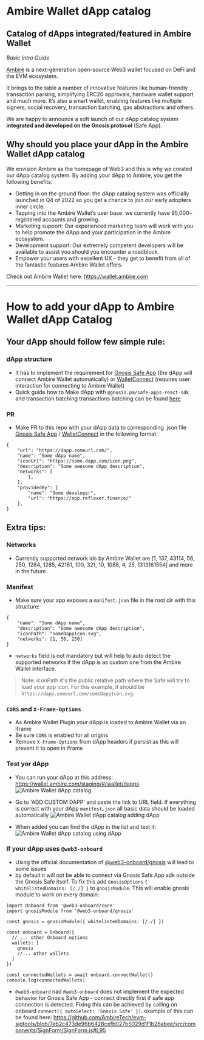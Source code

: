 # Ambire Wallet dApp catalog
Catalog of dApps integrated/featured in Ambire Wallet
---


_Basic Intro Guide_

[Ambire](https://www.ambire.com/) is a next-generation open-source Web3 wallet focused on DeFi and the EVM ecosystem.

It brings to the table a number of innovative features like human-friendly transaction parsing, simplifying ERC20 approvals, hardware wallet support and much more. It’s also a smart wallet, enabling features like multiple signers, social recovery, transaction batching, gas abstractions and others.

We are happy to announce a soft launch of our dApp catalog system **integrated and developed on the Gnosis protocol** (Safe App).


## Why should you place your dApp in the Ambire Wallet dApp catalog

We envision Ambire as the homepage of Web3 and this is why we created our dApp catalog system. By adding your dApp to Ambire, you get the following benefits: 

- Getting in on the ground floor: the dApp catalog system was officially launched in Q4 of 2022 so you get a chance to join our early adopters inner circle. 
- Tapping into the Ambire Wallet’s user base: we currently have 95,000+ registered accounts and growing. 
- Marketing support: Our experienced marketing team will work with you to help promote the dApp and your participation in the Ambire ecosystem. 
- Development support: Our extremely competent developers will be available to assist you should you encounter a roadblock.
- Empower your users with excellent UX - they get to benefit from all of the fantastic features Ambire Wallet offers. 

Check out Ambire Wallet here: https://wallet.ambire.com

---

# How to add your dApp to Ambire Wallet dApp Catalog

## Your dApp should follow few simple rule:

### dApp structure
- It has to implement the requirement for [Gnosis Safe App](https://docs.gnosis-safe.io/build/sdks/safe-apps/get-started) (the dApp will connect Ambire Wallet automatically) or [WalletConnect](https://docs.walletconnect.com/quick-start/dapps/client) (requires user interaction for connecting to Ambire Wallet)
- Quick guide how to Make dApp with `@gnosis.pm/safe-apps-react-sdk` and transaction batching transactions batching can be found [here](/how-to-create-a-plugin.md)

### PR
- Make PR to this repo with your dApp data to corresponding .json file [Gnosis Safe App](/src/catalogs/wallet-gnosis.applist.json) / [WalletConnect](/src/catalogs/wallet-walletconnect.applist.json) in the following format:

```
{
    "url": "https://dapp.someurl.com/",
    "name": "Some dApp name",
    "iconUrl": "https://some.dapp.com/icon.png",
    "description": "Some awesome dApp description",
    "networks": [
        1, 
    ],
    "providedBy": {
        "name": "Some developer",
        "url": "https://app.reflexer.finance/"
    },
}
  ```
## Extra tips:

### Networks
- Currently supported network ids by Ambire Wallet are [1, 137, 43114, 56, 250, 1284, 1285, 42161, 100, 321, 10, 1088, 4, 25, 1313161554] and more in the future.

### Manifest
- Make sure your app exposes a `manifest.json` file in the root dir with this structure:
```
{
    "name": "Some dApp name",
    "description": "Some awesome dApp description",
    "iconPath": "someDappIcon.svg",
    "networks": [1, 56, 250] 
}
```

  - `networks` field is not mandatory but will help to auto detect the supported networks if the dApp is as custom one from the Ambire Wallet interface.

> Note: iconPath it's the public relative path where the Safe will try to load your app icon. For this example, it should be `https://dapp.someurl.com/someDappIcon.svg`.
### `CORS` and `X-Frame-Options`
- As Ambire Wallet Plugin your dApp is loaded to Ambire Wallet via an iframe
- Be sure `CORS` is enabled for all origins
- Remove `X-Frame-Options` from dApp headers if persist as this will prevent it to open in iframe

### Test yor dApp
- You can run your dApp at this address: https://wallet.ambire.com/staging/#/wallet/dapps
![Ambire Wallet dApp catalog](https://user-images.githubusercontent.com/83211172/217004217-fbf637cf-581e-4c34-9fcc-a6bb3e554dcc.png)

- Go to 'ADD CUSTOM DAPP' and paste the link to URL field. If everything is correct with your dApp `manifest.json` all basic data should be loaded automatically
![Ambire Wallet dApp catalog adding dApp](https://user-images.githubusercontent.com/83211172/217004256-624aee04-d66f-4dd4-a1c8-738347237d08.png)

- When added you can find the dApp in the list and test it:
![Ambire Wallet dApp catalog using dApp](https://user-images.githubusercontent.com/83211172/217004295-8094f1e8-80b0-47d2-b314-0368c56fe2a7.png)

### If your dApp uses `@web3-onboard`
- Using the official documentation of [@web3-onboard/gnosis](https://docs.blocknative.com/onboard/gnosis) will lead to some issues
- by default it will not be able to connect via Gnosis Safe App sdk outside the Gnosis Safe itself. To fix this add `GnosisOptions` `{ whitelistedDomains: [/./] }` to `gnosisModule`. This will enable gnosis module to work on every domain:

```
import Onboard from '@web3-onboard/core'
import gnosisModule from '@web3-onboard/gnosis'

const gnosis = gnosisModule({ whitelistedDomains: [/./] })

const onboard = Onboard({
  // ... other Onboard options
  wallets: [
    gnosis
    //... other wallets
  ]
})

const connectedWallets = await onboard.connectWallet()
console.log(connectedWallets)
```
- `@web3-onboard` nad `@web3-onboard` does not implement the expected behavior for Gnosis Safe App - connect directly first if safe app connection is detected. Fixing this can be achieved by calling on onboard `connect({ autoSelect: 'Gnosis Safe' })`. example of this can be found here: https://github.com/AmbireTech/evm-sigtools/blob/7eb2c473de96b6428cefb027b5029d1f1b26abee/src/components/SignForm/SignForm.js#L95
